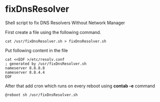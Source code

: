 # fixDnsResolver
Shell script to fix DNS Resolvers Without Network Manager

First create a file using the following command.
```
cat /usr/fixDnsResolver.sh > fixDnsResolver.sh
```

Put following content in the file
```
cat <<EOF >/etc/resolv.conf
; generated by /usr/fixDnsResolver.sh
nameserver 8.8.8.8
nameserver 8.8.4.4
EOF
```

After that add cron which runs on every reboot using **contab -e** command
```
@reboot sh /usr/fixDnsResolver.sh
```
